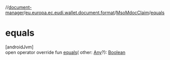//[document-manager](../../../index.md)/[eu.europa.ec.eudi.wallet.document.format](../index.md)/[MsoMdocClaim](index.md)/[equals](equals.md)

# equals

[androidJvm]\
open operator override fun [equals](equals.md)(
other: [Any](https://kotlinlang.org/api/latest/jvm/stdlib/kotlin-stdlib/kotlin/-any/index.html)?): [Boolean](https://kotlinlang.org/api/latest/jvm/stdlib/kotlin-stdlib/kotlin/-boolean/index.html)
